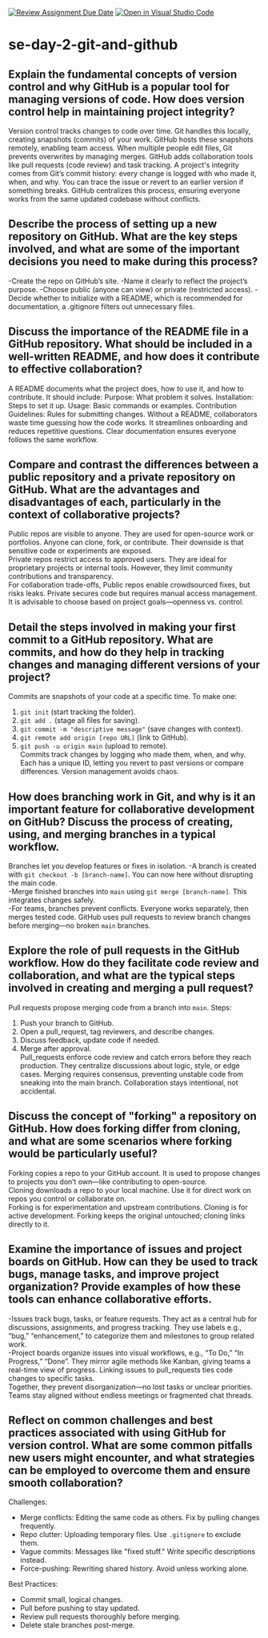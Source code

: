 [![Review Assignment Due Date](https://classroom.github.com/assets/deadline-readme-button-22041afd0340ce965d47ae6ef1cefeee28c7c493a6346c4f15d667ab976d596c.svg)](https://classroom.github.com/a/8wgCKhpZ)
[![Open in Visual Studio Code](https://classroom.github.com/assets/open-in-vscode-2e0aaae1b6195c2367325f4f02e2d04e9abb55f0b24a779b69b11b9e10269abc.svg)](https://classroom.github.com/online_ide?assignment_repo_id=18398409&assignment_repo_type=AssignmentRepo)
# se-day-2-git-and-github
## Explain the fundamental concepts of version control and why GitHub is a popular tool for managing versions of code. How does version control help in maintaining project integrity?
Version control tracks changes to code over time. Git handles this locally, creating snapshots (commits) of your work. GitHub hosts these snapshots remotely, enabling team access. When multiple people edit files, Git prevents overwrites by managing merges. GitHub adds collaboration tools like pull requests (code review) and task tracking. A project's integrity comes from Git’s commit history: every change is logged with who made it, when, and why. You can trace the issue or revert to an earlier version if something breaks. GitHub centralizes this process, ensuring everyone works from the same updated codebase without conflicts.


## Describe the process of setting up a new repository on GitHub. What are the key steps involved, and what are some of the important decisions you need to make during this process?
-Create the repo on GitHub’s site.
-Name it clearly to reflect the project’s purpose.
-Choose public (anyone can view) or private (restricted access).
-Decide whether to initialize with a README, which is recommended for documentation, a .gitignore filters out unnecessary files.


## Discuss the importance of the README file in a GitHub repository. What should be included in a well-written README, and how does it contribute to effective collaboration?
A README documents what the project does, how to use it, and how to contribute. It should include:
Purpose: What problem it solves.
Installation: Steps to set it up.
Usage: Basic commands or examples.
Contribution Guidelines: Rules for submitting changes.
Without a README, collaborators waste time guessing how the code works. It streamlines onboarding and reduces repetitive questions. Clear documentation ensures everyone follows the same workflow.


## Compare and contrast the differences between a public repository and a private repository on GitHub. What are the advantages and disadvantages of each, particularly in the context of collaborative projects? 
Public repos are visible to anyone. They are used for open-source work or portfolios. Anyone can clone, fork, or contribute. Their downside is that sensitive code or experiments are exposed.  
Private repos restrict access to approved users. They are ideal for proprietary projects or internal tools. However, they limit community contributions and transparency.  
For collaboration trade-offs, Public repos enable crowdsourced fixes, but risks leaks. Private secures code but requires manual access management. It is advisable to choose based on project goals—openness vs. control.



## Detail the steps involved in making your first commit to a GitHub repository. What are commits, and how do they help in tracking changes and managing different versions of your project?  
Commits are snapshots of your code at a specific time. To make one:  
1. `git init` (start tracking the folder).  
2. `git add .` (stage all files for saving).  
3. `git commit -m "descriptive message"` (save changes with context).  
4. `git remote add origin [repo URL]` (link to GitHub).  
5. `git push -u origin main` (upload to remote).  
Commits track changes by logging who made them, when, and why. Each has a unique ID, letting you revert to past versions or compare differences. Version management avoids chaos.

## How does branching work in Git, and why is it an important feature for collaborative development on GitHub? Discuss the process of creating, using, and merging branches in a typical workflow.
Branches let you develop features or fixes in isolation.
-A branch is created with `git checkout -b [branch-name]`. You can now here without disrupting the main code.  
-Merge finished branches into `main` using `git merge [branch-name]`. This integrates changes safely.  
-For teams, branches prevent conflicts. Everyone works separately, then merges tested code. GitHub uses pull requests to review branch changes before merging—no broken 
 `main` branches.


## Explore the role of pull requests in the GitHub workflow. How do they facilitate code review and collaboration, and what are the typical steps involved in creating and merging a pull request?
Pull requests propose merging code from a branch into `main`. Steps:  
  1. Push your branch to GitHub.  
  2. Open a pull_request, tag reviewers, and describe changes.  
  3. Discuss feedback, update code if needed.  
  4. Merge after approval.  
Pull_requests enforce code review and catch errors before they reach production. They centralize discussions about logic, style, or edge cases. Merging requires consensus, preventing unstable code from sneaking into the main branch. Collaboration stays intentional, not accidental.

## Discuss the concept of "forking" a repository on GitHub. How does forking differ from cloning, and what are some scenarios where forking would be particularly useful?
Forking copies a repo to your GitHub account. It is used to propose changes to projects you don’t own—like contributing to open-source.  
Cloning downloads a repo to your local machine. Use it for direct work on repos you control or collaborate on.  
Forking is for experimentation and upstream contributions. Cloning is for active development. Forking keeps the original untouched; cloning links directly to it.


## Examine the importance of issues and project boards on GitHub. How can they be used to track bugs, manage tasks, and improve project organization? Provide examples of how these tools can enhance collaborative efforts.  
-Issues track bugs, tasks, or feature requests. They act as a central hub for discussions, assignments, and progress tracking. They use labels e.g., “bug,” “enhancement,” to categorize them and milestones to group related work.  
-Project boards organize issues into visual workflows, e.g., “To Do,” “In Progress,” “Done”. They mirror agile methods like Kanban, giving teams a real-time view of progress. Linking issues to pull_requests ties code changes to specific tasks.  
Together, they prevent disorganization—no lost tasks or unclear priorities. Teams stay aligned without endless meetings or fragmented chat threads.


## Reflect on common challenges and best practices associated with using GitHub for version control. What are some common pitfalls new users might encounter, and what strategies can be employed to overcome them and ensure smooth collaboration?
Challenges:  
- Merge conflicts: Editing the same code as others. Fix by pulling changes frequently.  
- Repo clutter: Uploading temporary files. Use `.gitignore` to exclude them.  
- Vague commits: Messages like "fixed stuff." Write specific descriptions instead.  
- Force-pushing: Rewriting shared history. Avoid unless working alone.  

Best Practices:  
- Commit small, logical changes.  
- Pull before pushing to stay updated.  
- Review pull requests thoroughly before merging.  
- Delete stale branches post-merge.  
